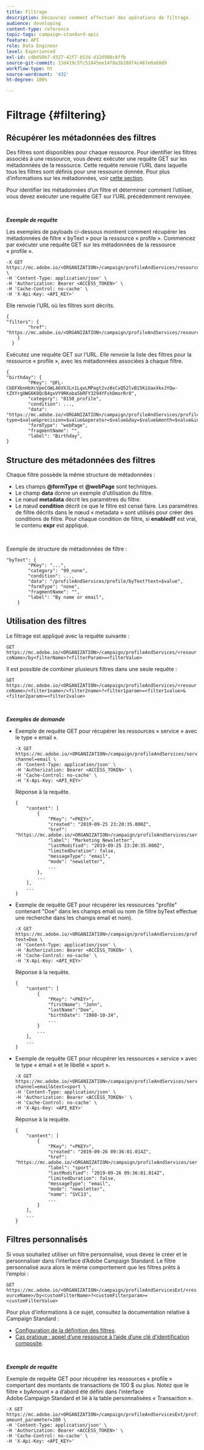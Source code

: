```yaml
---
title: Filtrage
description: Découvrez comment effectuer des opérations de filtrage.
audience: developing
content-type: reference
topic-tags: campaign-standard-apis
feature: API
role: Data Engineer
level: Experienced
exl-id: cdb050b7-d327-42f7-b534-d32d988c8ffb
source-git-commit: 13d419c5fc51845ee14f8a3b288f4c467e0a60d9
workflow-type: ht
source-wordcount: '432'
ht-degree: 100%

---
```


# Filtrage {#filtering}

## Récupérer les métadonnées des filtres

Des filtres sont disponibles pour chaque ressource. Pour identifier les filtres associés à une ressource, vous devez exécuter une requête GET sur les métadonnées de la ressource. Cette requête renvoie l’URL dans laquelle tous les filtres sont définis pour une ressource donnée. Pour plus d’informations sur les métadonnées, voir [cette section](../../api/using/metadata-mechanism.md).

Pour identifier les métadonnées d’un filtre et déterminer comment l’utiliser, vous devez exécuter une requête GET sur l’URL précédemment renvoyée.

<br/>

***Exemple de requête***

Les exemples de payloads ci-dessous montrent comment récupérer les métadonnées de filtre « byText » pour la ressource « profile ». Commencez par exécuter une requête GET sur les métadonnées de la ressource « profile ».

```
-X GET https://mc.adobe.io/<ORGANIZATION>/campaign/profileAndServices/resourceType/profile \
-H 'Content-Type: application/json' \
-H 'Authorization: Bearer <ACCESS_TOKEN>' \
-H 'Cache-Control: no-cache' \
-H 'X-Api-Key: <API_KEY>'
```

Elle renvoie l’URL où les filtres sont décrits.

```
{
"filters": {
        "href": "https://mc.adobe.io/<ORGANIZATION>/campaign/profileAndServices/resourceType/<PKEY>/filters/"
    }
  }
```

Exécutez une requête GET sur l’URL. Elle renvoie la liste des filtres pour la ressource « profile », avec les métadonnées associées à chaque filtre.

```
{
"birthday": {
        "PKey": "@FL-CbDFXbnHbXcVpeCGWL46VXJLn1LqxLMPagt2vz8sCxQ52lvB15KiUaxXkxJYQw-tZXYrgUWG6K8QcB4gxVY9RKoba5bRFY3294YFshDmorRr8",
        "category": "0150_profile",
        "condition": ...,
        "data": "https://mc.adobe.io/<ORGANIZATION>/campaign/profileAndServices/profile/birthday?type=$value&precision=$value&operator=$value&day=$value&month=$value&includeStart=$value&endDay=$value&endMonth=$value&includeEnd=$value&relativeValue=$value&nextUnitsValue=$value&previousUnitsValue=$value",
        "formType": "webPage",
        "fragmentName": "",
        "label": "Birthday",
}
```

## Structure des métadonnées des filtres

Chaque filtre possède la même structure de métadonnées :

* Les champs **@formType** et **@webPage** sont techniques.
* Le champ **data** donne un exemple d’utilisation du filtre.
* Le nœud **metadata** décrit les paramètres du filtre.
* Le nœud **condition** décrit ce que le filtre est censé faire. Les paramètres de filtre décrits dans le nœud « metadata » sont utilisés pour créer des conditions de filtre. Pour chaque condition de filtre, si **enabledIf** est vrai, le contenu **expr** est appliqué.

<br/>

Exemple de structure de métadonnées de filtre :

```
"byText": {
        "PKey": "...",
        "category": "99_none",
        "condition": ...,
        "data": "/profileAndServices/profile/byText?text=$value",
        "formType": "none",
        "fragmentName": "",
        "label": "By name or email",
    }
```

## Utilisation des filtres

Le filtrage est appliqué avec la requête suivante :

`GET https://mc.adobe.io/<ORGANIZATION>/campaign/profileAndServices/<resourceName>/by<filterName>?<filterParam>=<filterValue>`

Il est possible de combiner plusieurs filtres dans une seule requête :

`GET https://mc.adobe.io/<ORGANIZATION>/campaign/profileAndServices/<resourceName>/<filter1name>/<filter2name>?<filter1param>=<filter1value>&<filter2param>=<filter2value>`

<br/>

***Exemples de demande***

* Exemple de requête GET pour récupérer les ressources « service » avec le type « email ».

   ```
   -X GET https://mc.adobe.io/<ORGANIZATION>/campaign/profileAndServices/service/byChannel?channel=email \
   -H 'Content-Type: application/json' \
   -H 'Authorization: Bearer <ACCESS_TOKEN>' \
   -H 'Cache-Control: no-cache' \
   -H 'X-Api-Key: <API_KEY>'
   ```

   Réponse à la requête.

   ```
   {
       "content": [
           {
               "PKey": "<PKEY>",
               "created": "2019-09-25 23:20:35.000Z",
               "href": "https://mc.adobe.io/<ORGANIZATION>/campaign/profileAndServices/service/@I_FIiDush4OQPc0mbOVR9USoh36Tt5CsD35lATvQjdWlXrYc0lFkvle2XIwZUbD8GqTVvSp8AfWFUvjkGMe1fPe5nok",
               "label": "Marketing Newsletter",
               "lastModified": "2019-09-25 23:20:35.000Z",
               "limitedDuration": false,
               "messageType": "email",
               "mode": "newsletter",
               ...
           },
           ...
       ],
       ...
   }
   ```

* Exemple de requête GET pour récupérer les ressources &quot;profile&quot; contenant &quot;Doe&quot; dans
les champs email ou nom (le filtre byText effectue une recherche dans les champs email et nom).

   ```
   -X GET https://mc.adobe.io/<ORGANIZATION>/campaign/profileAndServices/profile/byText?text=Doe \
   -H 'Content-Type: application/json' \
   -H 'Authorization: Bearer <ACCESS_TOKEN>' \
   -H 'Cache-Control: no-cache' \
   -H 'X-Api-Key: <API_KEY>'
   ```

   Réponse à la requête.

   ```
   {
       "content": [
           {
               "PKey": "<PKEY>",
               "firstName": "John",
               "lastName":"Doe",
               "birthDate": "1980-10-24",
               ...
           }
           ...
       ],
       ...
   }
   ```

* Exemple de requête GET pour récupérer les ressources « service » avec le type « email » et le libellé « sport ».

   ```
   -X GET https://mc.adobe.io/<ORGANIZATION>/campaign/profileAndServices/service/byChannel/byText?channel=email&text=sport \
   -H 'Content-Type: application/json' \
   -H 'Authorization: Bearer <ACCESS_TOKEN>' \
   -H 'Cache-Control: no-cache' \
   -H 'X-Api-Key: <API_KEY>'
   ```

   Réponse à la requête.

   ```
   {
       "content": [
           {
               "PKey": "<PKEY>",
               "created": "2019-09-26 09:36:01.014Z",
               "href": "https://mc.adobe.io/<ORGANIZATION>/campaign/profileAndServices/service/<PKEY>",
               "label": "sport",
               "lastModified": "2019-09-26 09:36:01.014Z",
               "limitedDuration": false,
               "messageType": "email",
               "mode": "newsletter",
               "name": "SVC13",
               ...
           }
       ],
       ...
   }
   ```

## Filtres personnalisés

Si vous souhaitez utiliser un filtre personnalisé, vous devez le créer et le personnaliser dans l’interface d’Adobe Campaign Standard. Le filtre personnalisé aura alors le même comportement que les filtres prêts à l’emploi :

`GET https://mc.adobe.io/<ORGANIZATION>/campaign/profileAndServicesExt/<resourceName>/by<customFilterName>?<customFilterparam>=<customFilterValue>`

Pour plus d’informations à ce sujet, consultez la documentation relative à Campaign Standard :

* [Configuration de la définition des filtres](https://helpx.adobe.com/fr/campaign/standard/developing/using/configuring-filter-definition.html).
* [Cas pratique : appel d’une ressource à l’aide d’une clé d’identification composite](https://experienceleague.adobe.com/docs/campaign-standard/using/developing/adding-or-extending-a-resource/uc-calling-resource-id-key.html?lang=fr).

<br/>

***Exemple de requête***

Exemple de requête GET pour récupérer les ressources « profile » comportant des montants de transactions de 100 $ ou plus. Notez que le filtre « byAmount » a d’abord été défini dans l’interface Adobe Campaign Standard et lié à la table personnalisées « Transaction ».

```
-X GET https://mc.adobe.io/<ORGANIZATION>/campaign/profileAndServicesExt/profile/byAmount?amount_parameter=100 \
-H 'Content-Type: application/json' \
-H 'Authorization: Bearer <ACCESS_TOKEN>' \
-H 'Cache-Control: no-cache' \
-H 'X-Api-Key: <API_KEY>'
```

<!--
Response to the request.

```

{
    "content": [
        {
            "PKey": "<PKEY>",
            "builtIn": false,
            "created": "2019-09-26 09:36:01.014Z",
            "desc": "",
            "end": "",
            "href": "https://mc.adobe.io/<ORGANIZATION>/campaign/profileAndServices/profile/<PKEY>",
            ...
        }
    ],
}

```

-->

<!-- exemple à vérifier de bout en bout-->

<!--+category = query editor
privacy ?
displayFOrmat ?
pour faire un POST sur une enum, il faut lui passer le @name décrit dans le noeud values, chaque @name a une correspondance en format = au format définit par le resType
-->





<!--
 if link ou collection.* resName +
* resTarget tout ca, ca va ensemble : le système de lien, resTarget va donner la ressource targetée par le lien. type
resType = type technique (long..) resType = link alors unbound='false' ou 'true'
If type = enumeration alors champ "values" rajouté et les valeurs sont dans values
pour faire un POST sur une enum, il faut lui passer le @name décrit dans le noeud values, chaque @name a une correspondance en format = au format définit par le resType
ail faut que la valeur poster soit conforme ,elle doit valider la dataPolicy . La dataPolicy peut soit controler la valeur (email invalide), soit transformé (cas du smartCase par exemple)
type dans les metadata = type de haut-niveau (nombre, text)
-->
